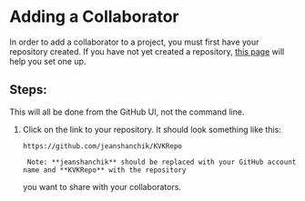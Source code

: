 # Adding a Collaborator

In order to add a collaborator to a project, you must first have your repository created. If you have not yet created a repository, [this page](https://github.com/jeanshanchik/KVKRepo/blob/master/Command%20Line%20Terms/cp.md) will help you set one up.


## Steps:

This will all be done from the GitHub UI, not the command line. 

1. Click on the link to your repository. It should look something like this:

    ```https://github.com/jeanshanchik/KVKRepo```

        Note: **jeanshanchik** should be replaced with your GitHub account name and **KVKRepo** with the repository 
	you want to share with your collaborators.
